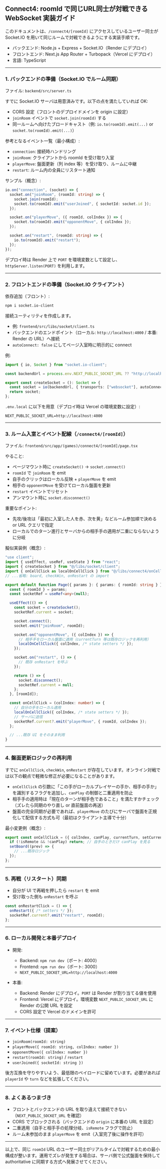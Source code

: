 ## Connect4: roomId で同じURL同士が対戦できる WebSocket 実装ガイド

このドキュメントは、`/connect4/[roomId]` にアクセスしているユーザー同士が Socket.IO を用いて同じルームで対戦できるようにする実装手順です。

- バックエンド: Node.js + Express + Socket.IO（Render にデプロイ）
- フロントエンド: Next.js App Router + Turbopack（Vercel にデプロイ）
- 言語: TypeScript

---

### 1. バックエンドの準備（Socket.IO でルーム同期）
ファイル: `backend/src/server.ts`

すでに Socket.IO サーバは用意済みです。以下の点を満たしていれば OK:

- CORS 設定（フロントのデプロイドメインを origin に設定）
- `joinRoom` イベントで `socket.join(roomId)` する
- 同一ルームへ向けたブロードキャスト（例: `io.to(roomId).emit(...)` or `socket.to(roomId).emit(...)`）

参考となるイベント一覧（最小構成）:

- `connection`: 接続時ハンドリング
- `joinRoom`: クライアントから roomId を受け取り入室
- `playerMove`: 盤面更新（列 index 等）を受け取り、ルームに中継
- `restart`: ルーム内の全員にリスタート通知

サンプル（概念）:
```ts
io.on("connection", (socket) => {
  socket.on("joinRoom", (roomId: string) => {
    socket.join(roomId);
    socket.to(roomId).emit("userJoined", { socketId: socket.id });
  });

  socket.on("playerMove", ({ roomId, colIndex }) => {
    socket.to(roomId).emit("opponentMove", { colIndex });
  });

  socket.on("restart", (roomId: string) => {
    io.to(roomId).emit("restart");
  });
});
```

デプロイ時は Render 上で `PORT` を環境変数として設定し、`httpServer.listen(PORT)` を利用します。

---

### 2. フロントエンドの準備（Socket.IO クライアント）
依存追加（フロント）:

```bash
npm i socket.io-client
```

接続ユーティリティを作成します。

- 例: `frontend/src/libs/socket/client.ts`
- バックエンドのエンドポイント（ローカル: `http://localhost:4000` / 本番: Render の URL）へ接続
- `autoConnect: false` にしてページ入室時に明示的に connect

例:
```ts
import { io, Socket } from "socket.io-client";

const backendUrl = process.env.NEXT_PUBLIC_SOCKET_URL ?? "http://localhost:4000";

export const createSocket = (): Socket => {
  const socket = io(backendUrl, { transports: ["websocket"], autoConnect: false });
  return socket;
};
```

`.env.local` に以下を用意（デプロイ時は Vercel の環境変数に設定）:
```
NEXT_PUBLIC_SOCKET_URL=http://localhost:4000
```

---

### 3. ルーム入室とイベント配線（`/connect4/[roomId]`）
ファイル: `frontend/src/app/(games)/connect4/[roomId]/page.tsx`

やること:
- ページマウント時に `createSocket()` → `socket.connect()`
- `roomId` で `joinRoom` を emit
- 自手のクリックはローカル反映 + `playerMove` を emit
- 相手の `opponentMove` を受けてローカル盤面を更新
- `restart` イベントでリセット
- アンマウント時に `socket.disconnect()`

重要なポイント:
- 先攻/後攻は「最初に入室した人を赤、次を黄」などルーム参加順で決める or URL クエリで指定
- ローカルでのターン進行とサーバからの相手手の適用が二重にならないように分岐

擬似実装例（概念）:
```ts
"use client";
import { useEffect, useRef, useState } from "react";
import { createSocket } from "@/libs/socket/client";
import { onCellClick as localOnCellClick } from "@/libs/connect4/onCellClick";
// ...省略: board, checkWin, onRestart の import

export default function Page({ params }: { params: { roomId: string } }) {
  const { roomId } = params;
  const socketRef = useRef<any>(null);

  useEffect(() => {
    const socket = createSocket();
    socketRef.current = socket;

    socket.connect();
    socket.emit("joinRoom", roomId);

    socket.on("opponentMove", ({ colIndex }) => {
      // 相手手をローカル盤面に適用（currentTurn 等は既存ロジックを再利用）
      localOnCellClick({ colIndex, /* state setters */ });
    });

    socket.on("restart", () => {
      // 既存 onRestart を呼ぶ
    });

    return () => {
      socket.disconnect();
      socketRef.current = null;
    };
  }, [roomId]);

  const onCellClick = (colIndex: number) => {
    // 自分の手をローカル適用
    localOnCellClick({ colIndex, /* state setters */ });
    // サーバに送信
    socketRef.current?.emit("playerMove", { roomId, colIndex });
  };

  // ...既存 UI をそのまま利用
}
```

---

### 4. 盤面更新ロジックの再利用
すでに `onCellClick`, `checkWin`, `onRestart` が存在しています。オンライン対戦では以下の観点で軽微な修正が必要になることがあります。

- `onCellClick` の引数に「この手がローカルプレイヤーの手か、相手の手か」を識別するフラグを追加し、`canPlay` の制御と二重適用を防止
- 相手手の適用時は「現在のターンが相手色であること」を満たすかチェック（ズレたら同期のやり直し or 直前盤面の再送）
- 盤面の完全同期が必要であれば、`playerMove` のたびにサーバで盤面を正規化して配信する方式も可（最初はクライアント主導で十分）

最小変更例（概念）:
```ts
export const onCellClick = ({ colIndex, canPlay, currentTurn, setCurrentTurn, setLastPosition, setBoard, isRemote }: OnCellClickProps & { isRemote?: boolean }) => {
  if (!isRemote && !canPlay) return; // 自手のときだけ canPlay を見る
  setBoard((prev) => {
    // ...既存ロジック
  });
};
```

---

### 5. 再戦（リスタート）同期
- 自分が UI で再戦を押したら `restart` を emit
- 受け取った側も `onRestart` を呼ぶ

```ts
const onRestartClick = () => {
  onRestart({ /* setters */ });
  socketRef.current?.emit("restart", roomId);
};
```

---

### 6. ローカル開発と本番デプロイ

- 開発:
  - Backend: `npm run dev`（ポート: 4000）
  - Frontend: `npm run dev`（ポート: 3000）
  - `NEXT_PUBLIC_SOCKET_URL=http://localhost:4000`

- 本番:
  - Backend: Render にデプロイ。`PORT` は Render が割り当てる値を使用
  - Frontend: Vercel にデプロイ。環境変数 `NEXT_PUBLIC_SOCKET_URL` に Render の公開 URL を設定
  - CORS 設定で Vercel のドメインを許可

---

### 7. イベント仕様（提案）
- `joinRoom(roomId: string)`
- `playerMove({ roomId: string, colIndex: number })`
- `opponentMove({ colIndex: number })`
- `restart(roomId: string)` / `restart`
- `userJoined({ socketId: string })`

後方互換を守りやすいよう、最低限のペイロードに留めています。必要があれば `playerId` や `turn` などを拡張してください。

---

### 8. よくあるつまづき
- フロントとバックエンドの URL を取り違えて接続できない（`NEXT_PUBLIC_SOCKET_URL` を確認）
- CORS でブロックされる（バックエンドの `origin` に本番の URL を設定）
- 二重適用（自手と相手手の処理分岐、`isRemote` フラグで防止）
- ルーム未参加のまま `playerMove` を emit（入室完了後に操作を許可）

---

以上で、同じ `roomId` URL のユーザー同士がリアルタイムで対戦するための最小構成が整います。運用でズレが発生する場合は、サーバ側で公式盤面を保持して authoritative に同期する方式へ発展させてください。
